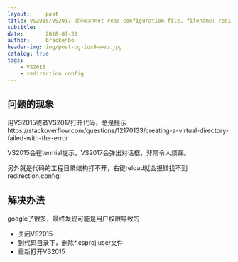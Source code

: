 ```yaml
---
layout:     post
title: VS2015/VS2017 提示cannot read configuration file, filename: redirection.config     
subtitle:
date:       2018-07-30
author:     brackenbo
header-img: img/post-bg-ios9-web.jpg
catalog: true
tags:
    - VS2015
    - redirection.config
---
```



## 问题的现象

用VS2015或者VS2017打开代码，总是提示https://stackoverflow.com/questions/12170133/creating-a-virtual-directory-failed-with-the-error

VS2015会在termial提示，VS2017会弹出对话框，非常令人烦躁。

另外就是代码的工程目录结构打不开，右键reload就会报错找不到redirection.config.

## 解决办法

google了很多，最终发现可能是用户权限导致的

* 关闭VS2015
* 到代码目录下，删除*.csproj.user文件
* 重新打开VS2015